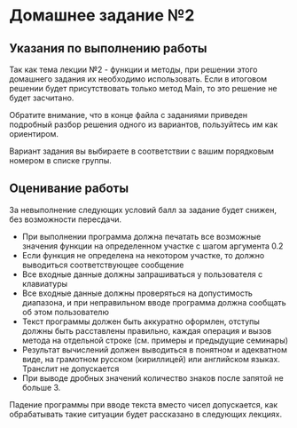 Домашнее задание №2
===================

Указания по выполнению работы
-----------------------------

Так как тема лекции №2 - функции и методы, при решении этого домашнего задания их необходимо использовать. Если в итоговом решении будет присутствовать только метод Main, то это решение не будет засчитано. 

Обратите внимание, что в конце файла с заданиями приведен подробный разбор решения одного из вариантов, пользуйтесь им как ориентиром.

Вариант задания вы выбираете в соответствии с вашим порядковым номером в списке группы.

Оценивание работы
-----------------

За невыполнение следующих условий балл за задание будет снижен, без возможности пересдачи.

* При выполнении программа должна печатать все возможные значения функции на определенном участке с шагом аргумента 0.2
* Если функция не определена на некотором участке, то должно выводиться соответствующее сообщение
* Все входные данные должны запрашиваться у пользователя с клавиатуры
* Все входные данные должны проверяться на допустимость диапазона, и при неправильном вводе программа должна сообщать об этом пользователю
* Текст программы должен быть аккуратно оформлен, отступы должны быть расставлены правильно, каждая операция и вызов метода на отдельной строке (см. примеры и предыдущие семинары)
* Результат вычислений должен выводиться в понятном и адекватном виде, на грамотном русском (кириллицей) или английском языках. Транслит не допускается
* При выводе дробных значений количество знаков после запятой не больше 3.


Падение программы при вводе текста вместо чисел допускается, как обрабатывать такие ситуации будет рассказано в следующих лекциях.
